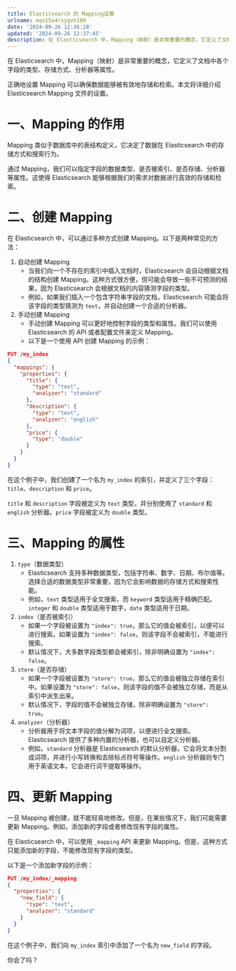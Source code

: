 ```yaml
---
title: Elasticsearch 的 Mapping设置
urlname: eqx15o4rsygvh108
date: '2024-09-26 12:36:28'
updated: '2024-09-26 12:37:45'
description: 在 Elasticsearch 中，Mapping（映射）是非常重要的概念，它定义了文档中各个字段的类型、存储方式、分析器等属性。正确地设置 Mapping 可以确保数据能够被有效地存储和检索。本文将详细介绍 Elasticsearch Mapping 文件的设置。一、Mapping 的作用M...
---
```

在 Elasticsearch 中，Mapping（映射）是非常重要的概念，它定义了文档中各个字段的类型、存储方式、分析器等属性。



正确地设置 Mapping 可以确保数据能够被有效地存储和检索。本文将详细介绍 Elasticsearch Mapping 文件的设置。



# 一、Mapping 的作用
Mapping 类似于数据库中的表结构定义，它决定了数据在 Elasticsearch 中的存储方式和搜索行为。



通过 Mapping，我们可以指定字段的数据类型、是否被索引、是否存储、分析器等属性。这使得 Elasticsearch 能够根据我们的需求对数据进行高效的存储和检索。

# 二、创建 Mapping
在 Elasticsearch 中，可以通过多种方式创建 Mapping。以下是两种常见的方法：

1. 自动创建 Mapping
    - 当我们向一个不存在的索引中插入文档时，Elasticsearch 会自动根据文档的结构创建 Mapping。这种方式很方便，但可能会导致一些不可预测的结果，因为 Elasticsearch 会根据文档的内容猜测字段的类型。
    - 例如，如果我们插入一个包含字符串字段的文档，Elasticsearch 可能会将该字段的类型猜测为 `text`，并自动创建一个合适的分析器。
2. 手动创建 Mapping
    - 手动创建 Mapping 可以更好地控制字段的类型和属性。我们可以使用 Elasticsearch 的 API 或者配置文件来定义 Mapping。
    - 以下是一个使用 API 创建 Mapping 的示例：

```json
PUT /my_index
{
  "mappings": {
    "properties": {
      "title": {
        "type": "text",
        "analyzer": "standard"
      },
      "description": {
        "type": "text",
        "analyzer": "english"
      },
      "price": {
        "type": "double"
      }
    }
  }
}
```

在这个例子中，我们创建了一个名为 `my_index` 的索引，并定义了三个字段：`title`、`description` 和 `price`。



`title` 和 `description` 字段被定义为 `text` 类型，并分别使用了 `standard` 和 `english` 分析器。`price` 字段被定义为 `double` 类型。

# 三、Mapping 的属性
1. `type`（数据类型）
    - Elasticsearch 支持多种数据类型，包括字符串、数字、日期、布尔值等。选择合适的数据类型非常重要，因为它会影响数据的存储方式和搜索性能。
    - 例如，`text` 类型适用于全文搜索，而 `keyword` 类型适用于精确匹配。`integer` 和 `double` 类型适用于数字，`date` 类型适用于日期。
2. `index`（是否被索引）
    - 如果一个字段被设置为 `"index": true`，那么它的值会被索引，以便可以进行搜索。如果设置为 `"index": false`，则该字段不会被索引，不能进行搜索。
    - 默认情况下，大多数字段类型都会被索引，除非明确设置为 `"index": false`。
3. `store`（是否存储）
    - 如果一个字段被设置为 `"store": true`，那么它的值会被独立存储在索引中。如果设置为 `"store": false`，则该字段的值不会被独立存储，而是从索引中派生出来。
    - 默认情况下，字段的值不会被独立存储，除非明确设置为 `"store": true`。
4. `analyzer`（分析器）
    - 分析器用于将文本字段的值分解为词项，以便进行全文搜索。Elasticsearch 提供了多种内置的分析器，也可以自定义分析器。
    - 例如，`standard` 分析器是 Elasticsearch 的默认分析器，它会将文本分割成词项，并进行小写转换和去除标点符号等操作。`english` 分析器则专门用于英语文本，它会进行词干提取等操作。

# 四、更新 Mapping
一旦 Mapping 被创建，就不能轻易地修改。但是，在某些情况下，我们可能需要更新 Mapping。例如，添加新的字段或者修改现有字段的属性。



在 Elasticsearch 中，可以使用 `_mapping` API 来更新 Mapping。但是，这种方式只能添加新的字段，不能修改现有字段的类型。



以下是一个添加新字段的示例：

```json
PUT /my_index/_mapping
{
  "properties": {
    "new_field": {
      "type": "text",
      "analyzer": "standard"
    }
  }
}
```

在这个例子中，我们向 `my_index` 索引中添加了一个名为 `new_field` 的字段。



你会了吗？

